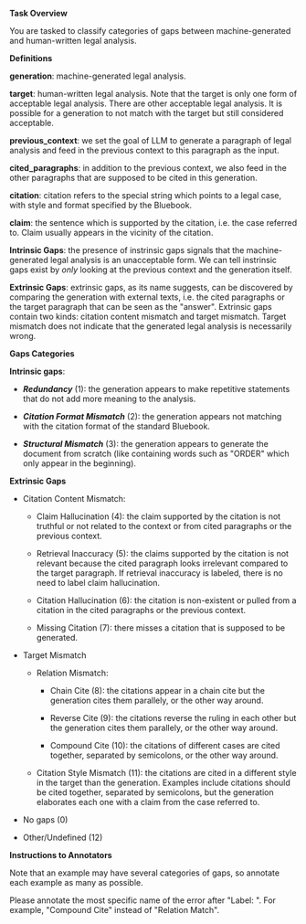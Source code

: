 **Task Overview**

You are tasked to classify categories of gaps between machine-generated and human-written legal analysis. 

**Definitions**

**generation**: machine-generated legal analysis.

**target**: human-written legal analysis. Note that the target is only one form of acceptable legal analysis. There are other acceptable legal analysis. It is possible for a generation to not match with the target but still considered acceptable.

**previous_context**: we set the goal of LLM to generate a paragraph of legal analysis and feed in the previous context to this paragraph as the input.

**cited_paragraphs**: in addition to the previous context, we also feed in the other paragraphs that are supposed to be cited in this generation.

**citation**: citation refers to the special string which points to a legal case, with style and format specified by the Bluebook.

**claim**: the sentence which is supported by the citation, i.e. the case referred to. Claim usually appears in the vicinity of the citation.

**Intrinsic Gaps**: the presence of instrinsic gaps signals that the machine-generated legal analysis is an unacceptable form. We can tell instrinsic gaps exist by _only_ looking at the previous context and the generation itself.

**Extrinsic Gaps**: extrinsic gaps, as its name suggests, can be discovered by comparing the generation with external texts, i.e. the cited paragraphs or the target paragraph that can be seen as the "answer". Extrinsic gaps contain two kinds: citation content mismatch and target mismatch. Target mismatch does not indicate that the generated legal analysis is necessarily wrong.

**Gaps Categories**

**Intrinsic gaps**:

* ***Redundancy*** (1): the generation appears to make repetitive statements that do not add more meaning to the analysis.

* ***Citation Format Mismatch*** (2): the generation appears not matching with the citation format of the standard Bluebook.

* ***Structural Mismatch*** (3): the generation appears to generate the document from scratch (like containing words such as "ORDER" which only appear in the beginning).


**Extrinsic Gaps**

* Citation Content Mismatch: 

    * Claim Hallucination (4): the claim supported by the citation is not truthful or not related to the context or from cited paragraphs or the previous context.

    * Retrieval Inaccuracy (5): the claims supported by the citation is not relevant because the cited paragraph looks irrelevant compared to the target paragraph. If retrieval inaccuracy is labeled, there is no need to label claim hallucination.

    * Citation Hallucination (6): the citation is non-existent or pulled from a citation in the cited paragraphs or the previous context.

    * Missing Citation (7): there misses a citation that is supposed to be generated.

* Target Mismatch

    * Relation Mismatch: 

        * Chain Cite (8): the citations appear in a chain cite but the generation cites them parallely, or the other way around.

        * Reverse Cite (9): the citations reverse the ruling in each other but the generation cites them parallely, or the other way around.

        * Compound Cite (10): the citations of different cases are cited together, separated by semicolons, or the other way around.

    * Citation Style Mismatch (11): the citations are cited in a different style in the target than the generation. Examples include citations should be cited together, separated by semicolons, but the generation elaborates each one with a claim from the case referred to.

* No gaps (0)

* Other/Undefined (12)

**Instructions to Annotators**

Note that an example may have several categories of gaps, so annotate each example as many as possible.

Please annotate the most specific name of the error after "Label: ". For example, "Compound Cite" instead of "Relation Match".

